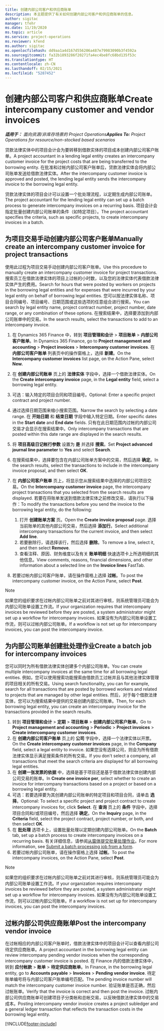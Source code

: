 ```yaml
---
title: 创建内部公司客户和供应商账单
description: 本主题提供了有关如何创建内部公司客户和供应商账单的信息。
author: sigitac
manager: tfehr
ms.date: 11/19/2020
ms.topic: article
ms.service: project-operations
ms.reviewer: kfend
ms.author: sigitac
ms.openlocfilehash: dd9aa1a4d167d556206a487e79983090b3f4592a
ms.sourcegitcommit: fa32b1893286f20271fa4ec4be8fc68bd135f53c
ms.translationtype: HT
ms.contentlocale: zh-CN
ms.lasthandoff: 02/15/2021
ms.locfileid: "5287452"
---
```

# <a name="create-intercompany-customer-and-vendor-invoices"></a><span data-ttu-id="b2815-103">创建内部公司客户和供应商账单</span><span class="sxs-lookup"><span data-stu-id="b2815-103">Create intercompany customer and vendor invoices</span></span>

<span data-ttu-id="b2815-104">_**适用于：** 面向资源/非库存场景的 Project Operations_</span><span class="sxs-lookup"><span data-stu-id="b2815-104">_**Applies To:** Project Operations for resource/non-stocked based scenarios_</span></span>

<span data-ttu-id="b2815-105">贷款法律实体中的项目会计会为要转移到借款实体的项目成本创建内部公司客户账单。</span><span class="sxs-lookup"><span data-stu-id="b2815-105">A project accountant in a lending legal entity creates an intercompany customer invoice for the project costs that are being transferred to the borrowing entity.</span></span> <span data-ttu-id="b2815-106">在批准和过帐内部公司客户账单后，贷款法律实体会将内部公司账单发送给借款法律实体。</span><span class="sxs-lookup"><span data-stu-id="b2815-106">After the intercompany customer invoice is approved and posted, the lending legal entity sends the intercompany invoice to the borrowing legal entity.</span></span>

<span data-ttu-id="b2815-107">贷款法律实体的项目会计可以设置一个批处理流程，以定期生成内部公司账单。</span><span class="sxs-lookup"><span data-stu-id="b2815-107">The project accountant for the lending legal entity can set up a batch process to generate intercompany invoices on a recurring basis.</span></span> <span data-ttu-id="b2815-108">项目会计会指定批量创建内部公司账单的条件（如特定项目）。</span><span class="sxs-lookup"><span data-stu-id="b2815-108">The project accountant specifies the criteria, such as specific projects, to create intercompany invoices in a batch.</span></span>

## <a name="manually-create-an-intercompany-customer-invoice-for-project-transactions"></a><span data-ttu-id="b2815-109">为项目交易手动创建内部公司客户账单</span><span class="sxs-lookup"><span data-stu-id="b2815-109">Manually create an intercompany customer invoice for project transactions</span></span> 

<span data-ttu-id="b2815-110">使用此过程为项目交易手动创建内部公司客户账单。</span><span class="sxs-lookup"><span data-stu-id="b2815-110">Use this procedure to manually create an intercompany customer invoice for project transactions.</span></span> <span data-ttu-id="b2815-111">搜索员工在借款法律实体的项目上过帐的小时数，以及您的法律实体代表借款法律实体产生的费用。</span><span class="sxs-lookup"><span data-stu-id="b2815-111">Search for hours that were posted by workers on projects in the borrowing legal entities and for expenses that were incurred by your legal entity on behalf of borrowing legal entities.</span></span> <span data-ttu-id="b2815-112">您可以按法律实体名称、项目合同编号、项目编号、日期范围或这些选项的任意组合进行搜索。</span><span class="sxs-lookup"><span data-stu-id="b2815-112">You can search by legal entity name, project contract number, project number, date range, or any combination of these options.</span></span> <span data-ttu-id="b2815-113">在搜索结果中，选择要添加到内部公司账单中的交易。</span><span class="sxs-lookup"><span data-stu-id="b2815-113">In the search results, select the transactions to add to an intercompany invoice.</span></span>

1. <span data-ttu-id="b2815-114">在 Dynamics 365 Finance 中，转到 **项目管理和会计** > **项目账单** > **内部公司客户账单**。</span><span class="sxs-lookup"><span data-stu-id="b2815-114">In Dynamics 365 Finance, go to **Project management and accounting** > **Project invoices** > **Intercompany customer invoices**.</span></span> <span data-ttu-id="b2815-115">在 **内部公司客户账单** 列表页中的操作窗格上，选择 **新建**。</span><span class="sxs-lookup"><span data-stu-id="b2815-115">On the **Intercompany customer invoices**  list page, on the Action Pane, select **New.**</span></span>
2. <span data-ttu-id="b2815-116">在 **创建内部公司账单** 页上的 **法律实体** 字段中，选择一个借款法律实体。</span><span class="sxs-lookup"><span data-stu-id="b2815-116">On the **Create intercompany invoice** page, in the **Legal entity** field, select a borrowing legal entity.</span></span>
3. <span data-ttu-id="b2815-117">可选：输入特定的项目合同和项目编号。</span><span class="sxs-lookup"><span data-stu-id="b2815-117">Optional: Enter a specific project contract and project number.</span></span>
4. <span data-ttu-id="b2815-118">通过选择日期范围来缩小搜索范围。</span><span class="sxs-lookup"><span data-stu-id="b2815-118">Narrow the search by selecting a date range.</span></span> <span data-ttu-id="b2815-119">在 **开始日期** 和 **结束日期** 字段中输入特定日期。</span><span class="sxs-lookup"><span data-stu-id="b2815-119">Enter specific dates in the **Start date** and **End date** fields.</span></span> <span data-ttu-id="b2815-120">只有在此日期范围内过帐的内部公司交易才会显示在搜索结果中。</span><span class="sxs-lookup"><span data-stu-id="b2815-120">Only intercompany transactions that are posted within this date range are displayed in the search results.</span></span>
5. <span data-ttu-id="b2815-121">将 **项目高级日记帐行参数** 设置为 **是** 并选择 **搜索**。</span><span class="sxs-lookup"><span data-stu-id="b2815-121">Set **Project advanced journal line parameter** to **Yes** and select **Search**.</span></span>
6. <span data-ttu-id="b2815-122">在搜索结果中，选择要包含在内部公司账单方案中的交易，然后选择 **确定**。</span><span class="sxs-lookup"><span data-stu-id="b2815-122">In the search results, select the transactions to include in the intercompany invoice proposal, and then select **OK**.</span></span>
7. <span data-ttu-id="b2815-123">在 **内部公司客户账单** 页上，将显示您从搜索结果中选择的内部公司项目交易。</span><span class="sxs-lookup"><span data-stu-id="b2815-123">On the **Intercompany customer invoice** page, the intercompany project transactions that you selected from the search results are displayed.</span></span> <span data-ttu-id="b2815-124">若要在将账单发送到借款法律实体之前修改交易，请执行以下操作：</span><span class="sxs-lookup"><span data-stu-id="b2815-124">To modify the transactions before you send the invoice to the borrowing legal entity, do the following:</span></span>
  
    1. <span data-ttu-id="b2815-125">打开 **创建账单方案** 页。</span><span class="sxs-lookup"><span data-stu-id="b2815-125">Open the **Create invoice proposal** page.</span></span> <span data-ttu-id="b2815-126">选择当前账单的其他内部公司交易，然后选择 **添加行**。</span><span class="sxs-lookup"><span data-stu-id="b2815-126">Select additional intercompany transactions for the current invoice, and then select **Add line**.</span></span>
    2. <span data-ttu-id="b2815-127">若要删除行，请选择该行，然后选择 **删除**。</span><span class="sxs-lookup"><span data-stu-id="b2815-127">To remove a line, select it, and then select **Remove**.</span></span>
    3. <span data-ttu-id="b2815-128">查看注释、原因、财务维度以及有关 **账单明细** 快速选项卡上所选明细的其他信息。</span><span class="sxs-lookup"><span data-stu-id="b2815-128">View comments, reasons, financial dimensions, and other information about a selected line on the  **Invoice lines**  FastTab.</span></span>
    
8. <span data-ttu-id="b2815-129">若要过帐内部公司客户账单，请在操作窗格上选择 **过帐**。</span><span class="sxs-lookup"><span data-stu-id="b2815-129">To post the intercompany customer invoice, on the Action Pane, select **Post**.</span></span>

> [!NOTE]
> <span data-ttu-id="b2815-130">如果您的组织要求在过帐内部公司账单之前对其进行审核，则系统管理员可能会为内部公司账单设置工作流。</span><span class="sxs-lookup"><span data-stu-id="b2815-130">If your organization requires that intercompany invoices be reviewed before they are posted, a system administrator might set up a workflow for intercompany invoices.</span></span> <span data-ttu-id="b2815-131">如果没有为内部公司账单设置工作流，则可以过帐内部公司账单。</span><span class="sxs-lookup"><span data-stu-id="b2815-131">If a workflow is not set up for intercompany invoices, you can post the intercompany invoice.</span></span>

## <a name="create-a-batch-job-for-intercompany-invoices"></a><span data-ttu-id="b2815-132">为内部公司账单创建批处理作业</span><span class="sxs-lookup"><span data-stu-id="b2815-132">Create a batch job for intercompany invoices</span></span>

<span data-ttu-id="b2815-133">您可以同时为所有借款法律实体创建多个内部公司账单。</span><span class="sxs-lookup"><span data-stu-id="b2815-133">You can create multiple intercompany invoices at the same time for all borrowing legal entities.</span></span> <span data-ttu-id="b2815-134">例如，您可以使用搜索功能搜索由借款员工过帐并且与其他法律实体管理的项目相关的所有交易。</span><span class="sxs-lookup"><span data-stu-id="b2815-134">Using search functionality, you can for example, search for all transactions that are posted by borrowed workers and related to projects that are managed by other legal entities.</span></span> <span data-ttu-id="b2815-135">然后，对于每个借款法律实体，您可以为搜索结果中提供的交易创建内部公司账单。</span><span class="sxs-lookup"><span data-stu-id="b2815-135">Then, for each borrowing legal entity, you can create an intercompany invoice for the transactions provided in the search results.</span></span>

1. <span data-ttu-id="b2815-136">转到 **项目管理和会计** > **定期** > **项目账单** > **创建内部公司客户账单**。</span><span class="sxs-lookup"><span data-stu-id="b2815-136">Go to **Project management and accounting** > **Periodic** > **Project invoices** > **Create intercompany customer invoices**.</span></span>
2. <span data-ttu-id="b2815-137">在 **创建内部公司客户账单** 页上的 **公司** 字段中，选择一个法律实体以开票。</span><span class="sxs-lookup"><span data-stu-id="b2815-137">On the **Create intercompany customer invoices** page, in the **Company**  field, select a legal entity to invoice.</span></span> <span data-ttu-id="b2815-138">如果您没有选择公司，则会为所有借款法律实体显示满足搜索条件的所有交易。</span><span class="sxs-lookup"><span data-stu-id="b2815-138">If you don't select a company, all transactions that meet the search criteria are displayed for all borrowing legal entities.</span></span>
3. <span data-ttu-id="b2815-139">在 **创建一张发票的依据** 中，选择是基于项目还是基于借款法律实体创建内部公司交易的账单。</span><span class="sxs-lookup"><span data-stu-id="b2815-139">In **Create one invoice per**, select whether to create an invoice for intercompany transactions based on a project or based on a borrowing legal entity.</span></span>
4. <span data-ttu-id="b2815-140">可选：若要选择要为其创建内部公司账单的特定项目和项目合同，请单击 **选择**。</span><span class="sxs-lookup"><span data-stu-id="b2815-140">Optional: To select a specific project and project contract to create intercompany invoices for, click **Select**.</span></span> <span data-ttu-id="b2815-141">在 **查询** 页上的 **条件** 字段中，选择项目合同和/或项目编号，然后选择 **确定**。</span><span class="sxs-lookup"><span data-stu-id="b2815-141">On the **Inquiry** page, in the **Criteria** field, select the project contract, project number, or both, and then select **OK**.</span></span>
5. <span data-ttu-id="b2815-142">在 **批处理** 选项卡上，设置批量处理以定期创建内部公司账单。</span><span class="sxs-lookup"><span data-stu-id="b2815-142">On the **Batch** tab, set up a batch process to create intercompany invoices on a recurring basis.</span></span> <span data-ttu-id="b2815-143">有关详细信息，请参阅[从窗体提交批量处理作业](https://docs.microsoft.com/dynamicsax-2012/appuser-itpro/submit-a-batch-processing-job-from-a-form)。</span><span class="sxs-lookup"><span data-stu-id="b2815-143">For more information, see [Submit a batch processing job from a form](https://docs.microsoft.com/dynamicsax-2012/appuser-itpro/submit-a-batch-processing-job-from-a-form).</span></span>
6. <span data-ttu-id="b2815-144">若要过帐内部公司账单，请在操作窗格上选择 **过帐**。</span><span class="sxs-lookup"><span data-stu-id="b2815-144">To post the intercompany invoices, on the Action Pane, select **Post**.</span></span>

> [!NOTE]
> <span data-ttu-id="b2815-145">如果您的组织要求在过帐内部公司账单之前对其进行审核，则系统管理员可能会为内部公司账单设置工作流。</span><span class="sxs-lookup"><span data-stu-id="b2815-145">If your organization requires intercompany invoices be reviewed before they are posted, a system administrator might set up a workflow for intercompany invoices.</span></span> <span data-ttu-id="b2815-146">如果没有为内部公司账单设置工作流，则可以过帐内部公司账单。</span><span class="sxs-lookup"><span data-stu-id="b2815-146">If a workflow is not set up for intercompany invoices, you can post the intercompany invoices.</span></span>

## <a name="post-the-intercompany-vendor-invoice"></a><span data-ttu-id="b2815-147">过帐内部公司供应商账单</span><span class="sxs-lookup"><span data-stu-id="b2815-147">Post the intercompany vendor invoice</span></span>

<span data-ttu-id="b2815-148">在过帐相应的内部公司客户账单时，借款法律实体中的项目会计可以查看内部公司待定供应商账单。</span><span class="sxs-lookup"><span data-stu-id="b2815-148">A project accountant in the borrowing legal entity can review intercompany pending vendor invoices when the corresponding intercompany customer invoice is posted.</span></span> <span data-ttu-id="b2815-149">在 Finance 内的借款法律实体中，转到 **应付帐款** > **账单** > **待定供应商账单**。</span><span class="sxs-lookup"><span data-stu-id="b2815-149">In Finance, in the borrowing legal entity, go to **Accounts payable** > **Invoices** > **Pending vendor invoice**.</span></span> <span data-ttu-id="b2815-150">待定账单编号将与内部公司客户账单编号匹配。</span><span class="sxs-lookup"><span data-stu-id="b2815-150">The pending invoice number will match the intercompany customer invoice number.</span></span> <span data-ttu-id="b2815-151">验证账单是否正确，然后过帐账单。</span><span class="sxs-lookup"><span data-stu-id="b2815-151">Verify that the invoice is correct and then post the invoice.</span></span> <span data-ttu-id="b2815-152">过帐内部公司供应商账单可创建项目子分类帐和总帐交易，以反映借款法律实体中的交易成本。</span><span class="sxs-lookup"><span data-stu-id="b2815-152">Posting intercompany vendor invoice creates a project subledger and a general ledger transaction that reflects the transaction costs in the borrowing legal entity.</span></span>


[!INCLUDE[footer-include](../includes/footer-banner.md)]
